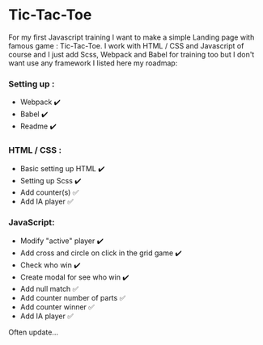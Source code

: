 # Tic-Tac-Toe

For my first Javascript training I want to make a simple Landing page with famous game : Tic-Tac-Toe. I work with HTML / CSS and Javascript of course and I just add Scss, Webpack and Babel for training too but I don't want use any framework
I listed here my roadmap:

### Setting up :

- Webpack :heavy_check_mark:
- Babel :heavy_check_mark:
- Readme :heavy_check_mark:

### HTML / CSS :

- Basic setting up HTML :heavy_check_mark:
- Setting up Scss :heavy_check_mark:
- Add counter(s) :white_check_mark:
- Add IA player :white_check_mark:

### JavaScript:

- Modify "active" player :heavy_check_mark:
- Add cross and circle on click in the grid game :heavy_check_mark:
- Check who win :heavy_check_mark:
- Create modal for see who win :heavy_check_mark:
- Add null match :white_check_mark:
- Add counter number of parts :white_check_mark:
- Add counter winner :white_check_mark:
- Add IA player :white_check_mark:

Often update...
